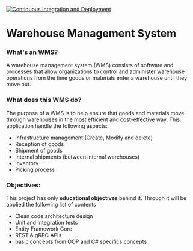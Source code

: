 [![Continuous Integration and Deployment](https://github.com/Aesir1/WMS/actions/workflows/ci-cd.yaml/badge.svg)](https://github.com/Aesir1/WMS/actions/workflows/ci-cd.yaml)
# Warehouse Management System 
### What's an WMS?
A warehouse management system (WMS) consists of software and processes that allow organizations to control and administer warehouse operations from the time goods or materials enter a warehouse until they move out.
### What does this WMS do?
The purpose of a WMS is to help ensure that goods and materials move through warehouses in the most efficient and cost-effective way. 
This application handle the following aspects:
- Infrastructure management (Create, Modify and delete)
- Reception of goods
- Shipment of goods
- Internal shipments (between internal warehouses)
- Inventory
- Picking process
### Objectives:
This project has only **educational objectives** behind it. Through it will be applied the following list of contents
  - Clean code architecture design
  - Unit and Integration tests
  - Entity Framework Core 
  - REST & gRPC APIs
  - basic concepts from OOP and C# specifics concepts
